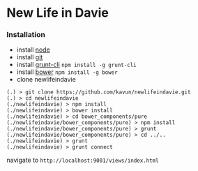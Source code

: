 # New Life in Davie

### Installation

- install [node](http://nodejs.org/)
- install [git](http://git-scm.com/)
- install [grunt-cli](https://github.com/gruntjs/grunt-cli) `npm install -g grunt-cli`
- install [bower](http://bower.io/) `npm install -g bower`
- clone newlifeindavie

```
(.) > git clone https://github.com/kavun/newlifeindavie.git
(.) > cd newlifeindavie
(./newlifeindavie) > npm install
(./newlifeindavie) > bower install
(./newlifeindavie) > cd bower_components/pure
(./newlifeindavie/bower_components/pure) > npm install
(./newlifeindavie/bower_components/pure) > grunt
(./newlifeindavie/bower_components/pure) > cd ../..
(./newlifeindavie) > grunt
(./newlifeindavie) > grunt connect
```

navigate to `http://localhost:9001/views/index.html`
